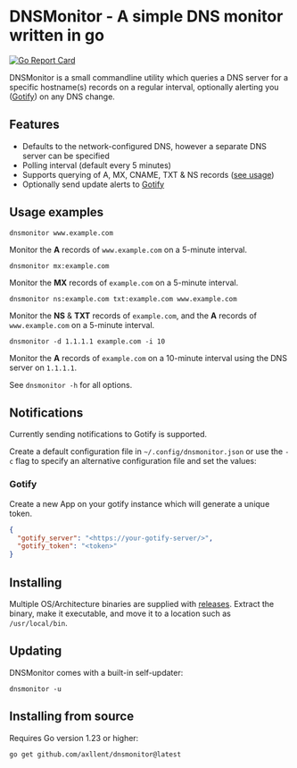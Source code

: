 # DNSMonitor - A simple DNS monitor written in go

[![Go Report Card](https://goreportcard.com/badge/github.com/axllent/dnsmonitor)](https://goreportcard.com/report/github.com/axllent/dnsmonitor)

DNSMonitor is a small commandline utility which queries a DNS server for a specific hostname(s) records on a regular interval, optionally alerting you ([Gotify](https://gotify.net/)) on any DNS change.

## Features

- Defaults to the network-configured DNS, however a separate DNS server can be specified
- Polling interval (default every 5 minutes)
- Supports querying of A, MX, CNAME, TXT & NS records ([see usage](#usage-examples))
- Optionally send update alerts to [Gotify](https://gotify.net/)

## Usage examples

```
dnsmonitor www.example.com
```

Monitor the **A** records of `www.example.com` on a 5-minute interval.

```
dnsmonitor mx:example.com
```

Monitor the **MX** records of `example.com` on a 5-minute interval.

```
dnsmonitor ns:example.com txt:example.com www.example.com
```

Monitor the **NS** & **TXT** records of `example.com`, and the **A** records of `www.example.com` on a 5-minute interval.

```
dnsmonitor -d 1.1.1.1 example.com -i 10
```

Monitor the **A** records of `example.com` on a 10-minute interval using the DNS server on `1.1.1.1`.

See `dnsmonitor -h` for all options.

## Notifications

Currently sending notifications to Gotify is supported.

Create a default configuration file in `~/.config/dnsmonitor.json` or use the `-c` flag to specify an alternative configuration file and set the values:

### Gotify

Create a new App on your gotify instance which will generate a unique token.

```json
{
  "gotify_server": "<https://your-gotify-server/>",
  "gotify_token": "<token>"
}
```

## Installing

Multiple OS/Architecture binaries are supplied with [releases](https://github.com/axllent/dnsmonitor/releases).
Extract the binary, make it executable, and move it to a location such as `/usr/local/bin`.

## Updating

DNSMonitor comes with a built-in self-updater:

```
dnsmonitor -u
```

## Installing from source

Requires Go version 1.23 or higher:

```
go get github.com/axllent/dnsmonitor@latest
```
